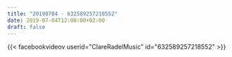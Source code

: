 ```yaml
---
title: "20190704 - 632589257218552"
date: 2019-07-04T12:00:00+02:00
draft: false
---
```


{{< facebookvideov userid="ClareRadelMusic" id="632589257218552" >}}